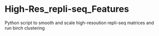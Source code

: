 # High-Res_repli-seq_Features
Python script to smooth and scale high-resoution repli-seq matrices and run birch clustering
